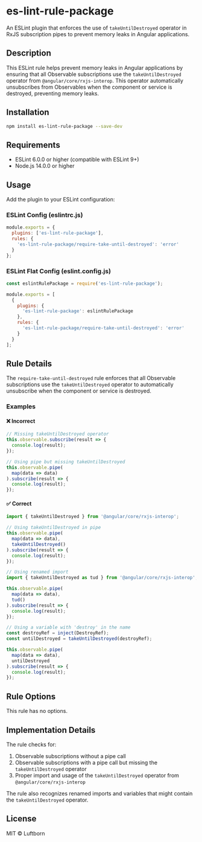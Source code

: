 # es-lint-rule-package

An ESLint plugin that enforces the use of `takeUntilDestroyed` operator in RxJS subscription pipes to prevent memory leaks in Angular applications.

## Description

This ESLint rule helps prevent memory leaks in Angular applications by ensuring that all Observable subscriptions use the `takeUntilDestroyed` operator from `@angular/core/rxjs-interop`. This operator automatically unsubscribes from Observables when the component or service is destroyed, preventing memory leaks.

## Installation

```bash
npm install es-lint-rule-package --save-dev
```

## Requirements

- ESLint 6.0.0 or higher (compatible with ESLint 9+)
- Node.js 14.0.0 or higher

## Usage

Add the plugin to your ESLint configuration:

### ESLint Config (eslintrc.js)

```js
module.exports = {
  plugins: ['es-lint-rule-package'],
  rules: {
    'es-lint-rule-package/require-take-until-destroyed': 'error'
  }
};
```

### ESLint Flat Config (eslint.config.js)

```js
const eslintRulePackage = require('es-lint-rule-package');

module.exports = [
  {
    plugins: {
      'es-lint-rule-package': eslintRulePackage
    },
    rules: {
      'es-lint-rule-package/require-take-until-destroyed': 'error'
    }
  }
];
```

## Rule Details

The `require-take-until-destroyed` rule enforces that all Observable subscriptions use the `takeUntilDestroyed` operator to automatically unsubscribe when the component or service is destroyed.

### Examples

#### ❌ Incorrect

```typescript
// Missing takeUntilDestroyed operator
this.observable.subscribe(result => {
  console.log(result);
});

// Using pipe but missing takeUntilDestroyed
this.observable.pipe(
  map(data => data)
).subscribe(result => {
  console.log(result);
});
```

#### ✅ Correct

```typescript
import { takeUntilDestroyed } from '@angular/core/rxjs-interop';

// Using takeUntilDestroyed in pipe
this.observable.pipe(
  map(data => data),
  takeUntilDestroyed()
).subscribe(result => {
  console.log(result);
});

// Using renamed import
import { takeUntilDestroyed as tud } from '@angular/core/rxjs-interop';

this.observable.pipe(
  map(data => data),
  tud()
).subscribe(result => {
  console.log(result);
});

// Using a variable with 'destroy' in the name
const destroyRef = inject(DestroyRef);
const untilDestroyed = takeUntilDestroyed(destroyRef);

this.observable.pipe(
  map(data => data),
  untilDestroyed
).subscribe(result => {
  console.log(result);
});
```

## Rule Options

This rule has no options.

## Implementation Details

The rule checks for:

1. Observable subscriptions without a pipe call
2. Observable subscriptions with a pipe call but missing the `takeUntilDestroyed` operator
3. Proper import and usage of the `takeUntilDestroyed` operator from `@angular/core/rxjs-interop`

The rule also recognizes renamed imports and variables that might contain the `takeUntilDestroyed` operator.

## License

MIT © Luftborn

